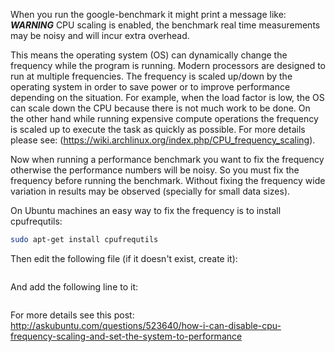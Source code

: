 When you run the google-benchmark it might print a message like:
***WARNING*** CPU scaling is enabled, the benchmark real time measurements may be noisy and will incur extra overhead.

This means the operating system (OS) can dynamically change the frequency while the program is running.
Modern processors are designed to run at multiple frequencies. The frequency is scaled up/down by the
operating system in order to save power or to improve performance depending on the situation. For example,
when the load factor is low, the OS can scale down the CPU because there is not much work to be done. On the
other hand while running expensive compute operations the frequency is scaled up to execute the task as quickly
as possible. For more details please see: (https://wiki.archlinux.org/index.php/CPU_frequency_scaling).

Now when running a performance benchmark you want to fix the frequency otherwise the performance numbers
will be noisy. So you must fix the frequency before running the benchmark. Without fixing the frequency
wide variation in results may be observed (specially for small data sizes).

On Ubuntu machines an easy way to fix the frequency is to install cpufrequtils:

```sh
sudo apt-get install cpufrequtils
```

Then edit the following file (if it doesn't exist, create it):

```sudo vi /etc/default/cpufrequtils
```

And add the following line to it:

```GOVERNOR="performance"
```
For more details see this post:
http://askubuntu.com/questions/523640/how-i-can-disable-cpu-frequency-scaling-and-set-the-system-to-performance

